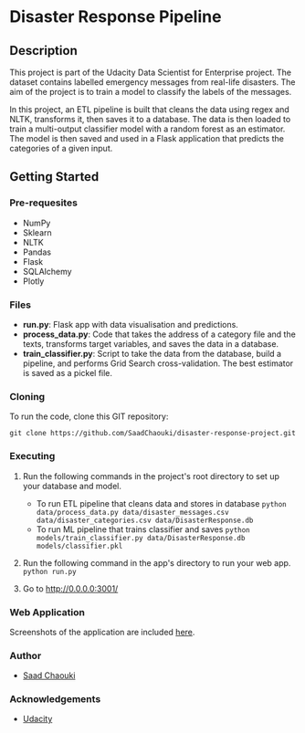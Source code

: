 # Disaster Response Pipeline

## Description
This project is part of the Udacity Data Scientist for Enterprise project. The dataset contains labelled emergency messages from real-life disasters. The aim of the project is to train a model to classify the labels of the messages.

In this project, an ETL pipeline is built that cleans the data using regex and NLTK, transforms it, then saves it to a database. The data is then loaded to train a multi-output classifier model with a random forest as an estimator. The model is then saved and used in a Flask application that predicts the categories of a given input.

## Getting Started

### Pre-requesites

* NumPy
* Sklearn
* NLTK
* Pandas
* Flask
* SQLAlchemy
* Plotly

### Files

* **run.py**: Flask app with data visualisation and predictions.
* **process_data.py**: Code that takes the address of a category file and the texts, transforms target variables, and saves the data in a database.
* **train_classifier.py**: Script to take the data from the database, build a pipeline, and performs Grid Search cross-validation. The best estimator is saved as a pickel file.

### Cloning

To run the code, clone this GIT repository:

`git clone https://github.com/SaadChaouki/disaster-response-project.git`

### Executing

1. Run the following commands in the project's root directory to set up your database and model.

    - To run ETL pipeline that cleans data and stores in database
        `python data/process_data.py data/disaster_messages.csv data/disaster_categories.csv data/DisasterResponse.db`
    - To run ML pipeline that trains classifier and saves
        `python models/train_classifier.py data/DisasterResponse.db models/classifier.pkl`

2. Run the following command in the app's directory to run your web app.
    `python run.py`

3. Go to http://0.0.0.0:3001/

### Web Application

Screenshots of the application are included [here](https://github.com/SaadChaouki/disaster-response-project/tree/master/screenshots).

### Author

* [Saad Chaouki](https://www.linkedin.com/in/schaouki/)

### Acknowledgements

* [Udacity](https://www.udacity.com/)
